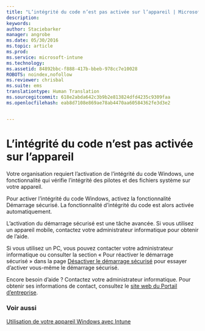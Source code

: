```yaml
---
title: "L’intégrité du code n’est pas activée sur l’appareil | Microsoft Intune"
description: 
keywords: 
author: Staciebarker
manager: angrobe
ms.date: 05/30/2016
ms.topic: article
ms.prod: 
ms.service: microsoft-intune
ms.technology: 
ms.assetid: 84892bbc-f888-417b-bbeb-978cc7e10028
ROBOTS: noindex,nofollow
ms.reviewer: chrisbal
ms.suite: ems
translationtype: Human Translation
ms.sourcegitcommit: 618e2abda642c3b9b2e813824dfd4235c9309faa
ms.openlocfilehash: eab8d7108e869ae78ab4470aa60584362fe3d3e2


---
```



# L’intégrité du code n’est pas activée sur l’appareil

Votre organisation requiert l’activation de l’intégrité du code Windows, une fonctionnalité qui vérifie l’intégrité des pilotes et des fichiers système sur votre appareil.

Pour activer l’intégrité du code Windows, activez la fonctionnalité Démarrage sécurisé. La fonctionnalité d’intégrité du code est alors activée automatiquement.

L’activation du démarrage sécurisé est une tâche avancée. Si vous utilisez un appareil mobile, contactez votre administrateur informatique pour obtenir de l’aide.

Si vous utilisez un PC, vous pouvez contacter votre administrateur informatique ou consulter la section « Pour réactiver le démarrage sécurisé » dans la page [Désactiver le démarrage sécurisé](https://msdn.microsoft.com/library/windows/hardware/dn898540(v=vs.85).aspx) pour essayer d’activer vous-même le démarrage sécurisé.

Encore besoin d’aide ? Contactez votre administrateur informatique. Pour obtenir ses informations de contact, consultez le [site web du Portail d’entreprise](http://portal.manage.microsoft.com).

### Voir aussi
[Utilisation de votre appareil Windows avec Intune](using-your-windows-device-with-intune.md)



<!--HONumber=Jul16_HO4-->


